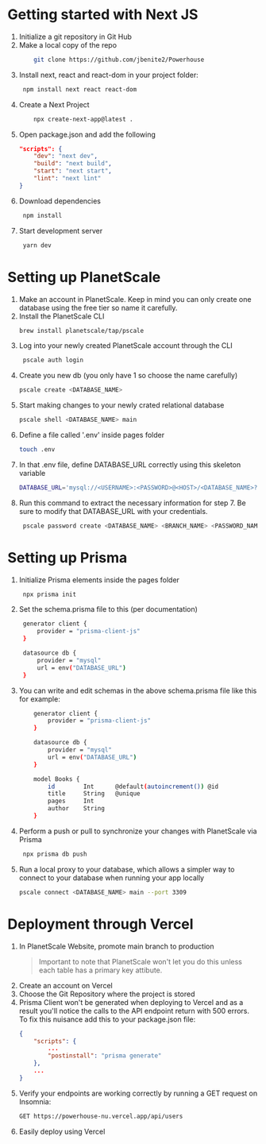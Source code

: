 # Getting started with Next JS

1. Initialize a git repository in Git Hub
2. Make a local copy of the repo
    ```bash
        git clone https://github.com/jbenite2/Powerhouse
    ```
3. Install next, react and react-dom in your project folder:
   ```bash
    npm install next react react-dom
    ```
4. Create a Next Project
    ```bash
        npx create-next-app@latest .
    ``` 
5. Open package.json and add the following 
    ```json
    "scripts": {
        "dev": "next dev",
        "build": "next build",
        "start": "next start",
        "lint": "next lint"
    }
    ```
6. Download dependencies
    ```bash
     npm install
    ```
7. Start development server
    ```bash
     yarn dev
    ```

# Setting up PlanetScale

1. Make an account in PlanetScale. Keep in mind you can only create one database using the free tier so name it carefully. 
2. Install the PlanetScale CLI
    ```bash
    brew install planetscale/tap/pscale
    ```
3. Log into your newly created PlanetScale account through the CLI
   ```bash
    pscale auth login
   ```
4. Create you new db (you only have 1 so choose the name carefully)
    ```bash
    pscale create <DATABASE_NAME>
    ``` 
5. Start making changes to your newly crated relational database
    ```bash
    pscale shell <DATABASE_NAME> main
    ```
6. Define a file called '.env' inside pages folder
    ```bash
    touch .env
    ```
7. In that .env file, define DATABASE_URL correctly using this skeleton variable
    ```bash
    DATABASE_URL='mysql://<USERNAME>:<PASSWORD>@<HOST>/<DATABASE_NAME>?sslaccept=strict'
    ```
8. Run this command to extract the necessary information for step 7. Be sure to modify that DATABASE_URL with your credentials.
   ```bash
    pscale password create <DATABASE_NAME> <BRANCH_NAME> <PASSWORD_NAME>
    ```
# Setting up Prisma
1. Initialize Prisma elements inside the pages folder
    ```bash
     npx prisma init
    ```
2. Set the schema.prisma file to this (per documentation)
   ```bash
    generator client {
        provider = "prisma-client-js"
    }

    datasource db {
        provider = "mysql"
        url = env("DATABASE_URL")
    }
3. You can write and edit schemas in the above schema.prisma file like this for example:

    ```bash
        generator client {
            provider = "prisma-client-js"
        }

        datasource db {
            provider = "mysql"
            url = env("DATABASE_URL")
        }

        model Books {
            id        Int      @default(autoincrement()) @id
            title     String   @unique
            pages     Int
            author    String
        }
    ```
4. Perform a push or pull to synchronize your changes with PlanetScale via Prisma
    ```bash
     npx prisma db push
    ```
5. Run a local proxy to your database, which allows a simpler way to connect to your database when running your app locally
    ```bash
    pscale connect <DATABASE_NAME> main --port 3309
    ```

# Deployment through Vercel
 1. In PlanetScale Website, promote main branch to production
    > Important to note that PlanetScale won't let you do this unless each table has a primary key attibute.
 2. Create an account on Vercel 
 3. Choose the Git Repository where the project is stored
 4. Prisma Client won't be generated when deploying to Vercel and as a result you'll notice the calls to the API endpoint return with 500 errors. To fix this nuisance add this to your package.json file:
    ```json
    {
        "scripts": {
            ...
            "postinstall": "prisma generate"
        },
        ...
    }
    ```
5. Verify your endpoints are working correctly by running a GET request on Insomnia:
    ```bash
    GET https://powerhouse-nu.vercel.app/api/users
    ```
6. Easily deploy using Vercel
